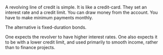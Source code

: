 A revolving line of credit is simple. It is like a credit-card. They set
an interest rate and a credit limit. You can draw money from the
account. You have to make minimum payments monthly.

The alternative is fixed-duration bonds.

One expects the revolver to have higher interest rates. One also expects
it to be with a lower credit limit, and used primarily to smooth income,
rather than to finance projects.
